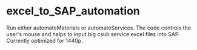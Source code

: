 # excel_to_SAP_automation

Run either automateMaterials or automateServices.
The code controls the user's mouse and helps to input big csub service excel files into SAP.
Currently optimized for 1440p.